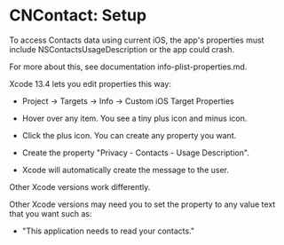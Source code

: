 # CNContact: Setup

To access Contacts data using current iOS, the app's properties
must include NSContactsUsageDescription or the app could crash.

For more about this, see documentation info-plist-properties.md.

Xcode 13.4 lets you edit properties this way:

  * Project -> Targets -> Info -> Custom iOS Target Properties

  * Hover over any item. You see a tiny plus icon and minus icon.

  * Click the plus icon. You can create any property you want.

  * Create the property "Privacy - Contacts - Usage Description".

  * Xcode will automatically create the message to the user.

Other Xcode versions work differently.

Other Xcode versions may need you to set the property 
to any value text that you want such as:

  * "This application needs to read your contacts."
